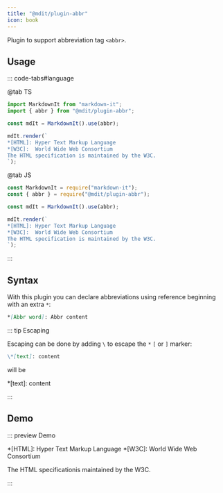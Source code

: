 ```yaml
---
title: "@mdit/plugin-abbr"
icon: book
---
```


Plugin to support abbreviation tag `<abbr>`.

<!-- more -->

## Usage

::: code-tabs#language

@tab TS

```ts
import MarkdownIt from "markdown-it";
import { abbr } from "@mdit/plugin-abbr";

const mdIt = MarkdownIt().use(abbr);

mdIt.render(`
*[HTML]: Hyper Text Markup Language
*[W3C]:  World Wide Web Consortium
The HTML specification is maintained by the W3C.
`);
```

@tab JS

```js
const MarkdownIt = require("markdown-it");
const { abbr } = require("@mdit/plugin-abbr");

const mdIt = MarkdownIt().use(abbr);

mdIt.render(`
*[HTML]: Hyper Text Markup Language
*[W3C]:  World Wide Web Consortium
The HTML specification is maintained by the W3C.
`);
```

:::

<!-- markdownlint-disable MD028 -->

## Syntax

With this plugin you can declare abbreviations using reference beginning with an extra `*`:

<!-- prettier-ignore-start -->

```md
*[Abbr word]: Abbr content
```

<!-- prettier-ignore-end -->

::: tip Escaping

Escaping can be done by adding `\` to escape the `*` `[` or `]` marker:

```md
\*[text]: content
```

will be

\*[text]: content

:::

## Demo

<!-- prettier-ignore-start -->

::: preview Demo

*[HTML]: Hyper Text Markup Language
*[W3C]: World Wide Web Consortium

The HTML specificationis maintained by the W3C.

:::

<!-- prettier-ignore-end -->
